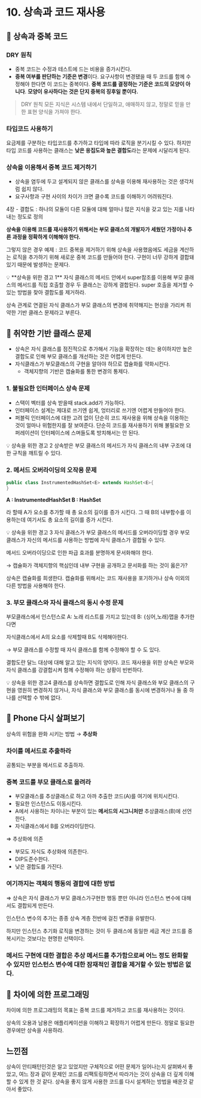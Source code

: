 # 10. 상속과 코드 재사용

## 🏁 상속과 중복 코드

### DRY 원칙

- 중복 코드는 수정과 테스트에 드는 비용을 증가시킨다.
- **중복 여부를 판단하는 기준은 변경**이다. 요구사항이 변경됐을 때 두 코드를 함께 수정해야 한다면 이 코드는 중복이다. **중복 코드를 결정하는 기준은 코드의 모양이 아니다**. **모양이 유사하다는 것은 단지 중복의 징후일 뿐이다.**

> DRY 원칙
> 모든 지식은 시스템 내에서 단일하고, 애매하지 않고, 정말로 믿을 만한 표현 양식을 가져야 한다.

### 타입코드 사용하기

요금제를 구분하는 타입코드를 추가하고 타입에 따라 로직을 분기시킬 수 있다. 하지만 타입 코드를 사용하는 클래스는 **낮은 응집도와 높은 결합도**라는 문제에 시달리게 된다.

### 상속을 이용해서 중복 코드 제거하기

- 상속을 염두에 두고 설계되지 않은 클래스를 상속을 이용해 재사용하는 것은 생각처럼 쉽지 않다.
- 요구사항과 구현 사이의 차이가 크면 클수록 코드를 이해하기 어려워진다.

4장 - 결합도 : 하나의 모듈이 다른 모듈에 대해 얼마나 많은 지식을 갖고 있는 지를 나타내는 정도로 정의

**상속을 이용해 코드를 재사용하기 위해서는 부모 클래스의 개발자가 세웠던 가정이나 추론 과정을 정확하게 이해해야 한다.**

그렇지 않은 경우 예제 : 코드 중복을 제거하기 위해 상속을 사용했음에도 세금을 계산하는 로직을 추가하기 위해 새로운 중복 코드를 만들어야 한다. 구현이 너무 강하게 결합돼 있기 때문에 발생하는 문제다.

<aside>
💡 **상속을 위한 경고 1**
자식 클래스의 메서드 안에서 super참조를 이용해 부모 클래스의 메서드를 직접 호출할 경우 두 클래스는 강하게 결합된다. super 호출을 제거할 수 있는 방법을 찾아 결합도를 제거하라.

</aside>

상속 관계로 연결된 자식 클래스가 부모 클래스의 변경에 취약해지는 현상을 가리켜 취약한 기반 클래스 문제라고 부른다.

## 🏁 취약한 기반 클래스 문제

- 상속은 자식 클래스를 점진적으로 추가해서 기능을 확장하는 데는 용이하지만 높은 결합도로 인해 부모 클래스를 개선하는 것은 어렵게 만든다.
- 자식클래스가 부모클래스의 구현을 알아야 하므로 캡슐화를 약화시킨다.
  - 객체지향의 기반은 캡슐화를 통한 변경의 통제다.

### 1. 불필요한 인터페이스 상속 문제

- 스택이 벡터를 상속 받을때 stack.add가 가능하다.
- 인터페이스 설계는 제대로 쓰기엔 쉽게, 엉터리로 쓰기엔 어렵게 만들어야 한다.
- 퍼블릭 인터페이스에 대한 고려 없이 단순히 코드 재사용을 위해 상속을 이용하는 것이 얼마나 위험한지를 잘 보여준다. 단순히 코드를 재사용하기 위해 불필요한 오퍼레이션이 인터페이스에 스며들도록 방치해서는 안 된다.

<aside>
💡 상속을 위한 경고 2
상속받은 부모 클래스의 메서드가 자식 클래스의 내부 구조에 대한 규칙을 깨트릴 수 있다.

</aside>

### 2. 메서드 오버라이딩의 오작용 문제

```java
public class InstrumentedHashSet<E> extends HashSet<E>{
}
```

**A : InstrumentedHashSet<E>
B : HashSet<E>**

라 할때 A가 요소를 추가할 때 총 요소의 길이를 증가 시킨다.
그 때 B의 내부함수를 이용하는데 여기서도 총 요소의 길이를 증가 시킨다.

<aside>
💡 상속을 위한 경고 3
자식 클래스가 부모 클래스의 메서드를 오버라이딩할 경우 부모 클래스가 자신의 메서드를 사용하는 방법에 자식 클래스가 결합될 수 있다.

</aside>

메서드 오버라이딩으로 인한 파급 효과를 분명하게 문서화해야 한다.

→ 캡슐화가 객체지향의 핵심인데 내부 구현을 공개하고 문서화를 하는 것이 옳은가?

상속은 캡슐화를 희생한다. 캡슐화를 위해서는 코드 재사용을 포기하거나 상속 이외의 다른 방법을 사용해야 한다.

### 3. 부모 클래스와 자식 클래스의 동시 수정 문제

부모클래스에서 인스턴스로 A: 노래 리스트를 가지고 있는데 B: {싱어,노래}맵을 추가한다면

자식클래스에서 A의 요소를 삭제할때 B도 삭제해아한다.

→ 부모 클래스를 수정할 때 자식 클래스를 함께 수정해야 할 수 도 있다.

결합도란 달느 대상에 대해 알고 있는 지식의 양이다. 코드 재사용을 위한 상속은 부모와 자식 클래스를 강결합시켜 함께 수정해야 하는 상황이 빈번하다.

<aside>
💡 상속을 위한 경고4
클래스를 상속하면 결합도로 인해 자식 클래스와 부모 클래스의 구현을 영원히 변경하지 않거나, 자식 클래스와 부모 클래스를 동시에 변경하거나 둘 중 하나를 선택할 수 밖에 없다.

</aside>

## 🏁 Phone 다시 살펴보기

상속의 위험을 완화 시키는 방법 → **추상화**

### 차이를 메서드로 추출하라

공통되는 부분을 메서드로 추출하자.

### 중복 코드를 부모 클래스로 올려라

- 부모클래스를 추상클래스로 하고 아까 추출한 코드(A)를 여기에 위치시킨다.
- 필요한 인스턴스도 이동시킨다.
- A에서 사용하는 차이나는 부분이 있는 **메서드의 시그니처만** 추상클래스(B)에 선언한다.
- 자식클래스에서 B를 오버라이딩한다.

⇒ 추상화에 의존

- 부모도 자식도 추상화에 의존한다.
- DIP도준수한다.
- 낮은 결합도를 가진다.

### 여기까지는 객체의 행동의 결합에 대한 방법

⇒ 상속은 자식 클래스가 부모 클래스가구현한 행동 뿐만 아니라 인스턴스 변수에 대해서도 결합되게 만든다.

인스턴스 변수의 추가는 종종 상속 계층 전반에 걸친 변경을 유발한다.

하지만 인스턴스 추기화 로직을 변경하는 것이 두 클래스에 동일한 세금 계산 코드를 중복시키는 것보다는 현명한 선택이다.

### 메서드 구현에 대한 결합은 추상 메서드를 추가함으로써 어느 정도 완화할 수 있지만 인스턴스 변수에 대한 잠재적인 결합을 제거할 수 있는 방법은 없다.

## 🏁 차이에 의한 프로그래밍

차이에 의한 프로그래밍의 목표는 중복 코드를 제거하고 코드를 재사용하는 것이다.

상속의 오용과 남용은 애플리케이션을 이해하고 확장하기 어렵게 만든다. 정말로 필요한 경우에만 상속을 사용하라.

## 느낀점

상속이 안티패턴인것은 알고 있었지만 구체적으로 어떤 문제가 일어나는지 살펴봐서 좋았고, 여느 장과 같이 문제인 코드를 리팩토링하면서 따라가는 것이 상속을 더 깊게 이해할 수 있게 한 것 같다. 상속을 좋지 않게 사용한 코드를 다시 설계하는 방법을 배운것 같아서 좋았다.
